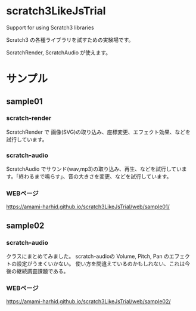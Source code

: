 # scratch3LikeJsTrial
Support for using Scratch3 libraries

Scratch3 の各種ライブラリを試すための実験場です。

ScratchRender, ScratchAudio が使えます。

# サンプル

## sample01

### scratch-render
ScratchRender で 画像(SVG)の取り込み、座標変更、エフェクト効果、などを試行しています。

### scratch-audio
ScratchAudio でサウンド(wav,mp3)の取り込み、再生、などを試行しています。「終わるまで鳴らす」、音の大きさを変更、などを試行しています。

### WEBページ
https://amami-harhid.github.io/scratch3LikeJsTrial/web/sample01/

## sample02

### scratch-audio
クラスにまとめてみました。
scratch-audioの Volume, Pitch, Pan のエフェクトの設定がうまくいかない。
使い方を間違えているのかもしれない、これは今後の継続調査課題である。

### WEBページ
https://amami-harhid.github.io/scratch3LikeJsTrial/web/sample02/

